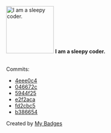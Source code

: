 <img src="https://my-badges.github.io/my-badges/sleepy-coder.png" alt="I am a sleepy coder." title="I am a sleepy coder." width="128">
<strong>I am a sleepy coder.</strong>
<br><br>

Commits:

- <a href="https://github.com/eryajf/tu/commit/4eee0c4849cd69c47b490e62bbe0bc14988426f5">4eee0c4</a>
- <a href="https://github.com/eryajf/vuepress-plugin-vdoing-comment/commit/046672c9ef8f2356af366e32c2931d18c81d4654">046672c</a>
- <a href="https://github.com/eryajf/vuepress-plugin-vdoing-comment/commit/5944f25da24682eb90ed037112bd7e181ec17bd2">5944f25</a>
- <a href="https://github.com/eryajf/glactl/commit/e2f2acaa6d6699e55ac8efda645a8b7f35b122e2">e2f2aca</a>
- <a href="https://github.com/eryajf/Thanks-Mirror/commit/fd2cbc58bc7d683fcf932bd10d640f19bfd89593">fd2cbc5</a>
- <a href="https://github.com/eryajf/go-ldap-admin/commit/b386654b52e52606c13c674a5efe4c55a83dc0cb">b386654</a>


Created by <a href="https://github.com/my-badges/my-badges">My Badges</a>